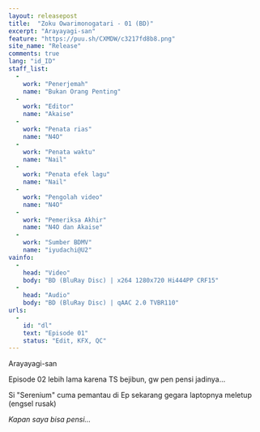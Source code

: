 ```yaml
---
layout: releasepost
title:  "Zoku Owarimonogatari - 01 (BD)"
excerpt: "Arayayagi-san"
feature: "https://puu.sh/CXMDW/c3217fd8b8.png"
site_name: "Release"
comments: true
lang: "id_ID"
staff_list:
  - 
    work: "Penerjemah"
    name: "Bukan Orang Penting"
  - 
    work: "Editor"
    name: "Akaise"
  - 
    work: "Penata rias"
    name: "N4O"
  - 
    work: "Penata waktu"
    name: "Nail"
  - 
    work: "Penata efek lagu"
    name: "Nail"
  - 
    work: "Pengolah video"
    name: "N4O"
  - 
    work: "Pemeriksa Akhir"
    name: "N4O dan Akaise"
  - 
    work: "Sumber BDMV"
    name: "iyudachi@U2"
vainfo:
  -
    head: "Video"
    body: "BD (BluRay Disc) | x264 1280x720 Hi444PP CRF15"
  -
    head: "Audio"
    body: "BD (BluRay Disc) | qAAC 2.0 TVBR110"
urls:
  - 
    id: "dl"
    text: "Episode 01"
    status: "Edit, KFX, QC"
---
```


Arayayagi-san

Episode 02 lebih lama karena TS bejibun, gw pen pensi jadinya...

Si "Serenium" cuma pemantau di Ep sekarang gegara laptopnya meletup (engsel rusak)

*Kapan saya bisa pensi...*